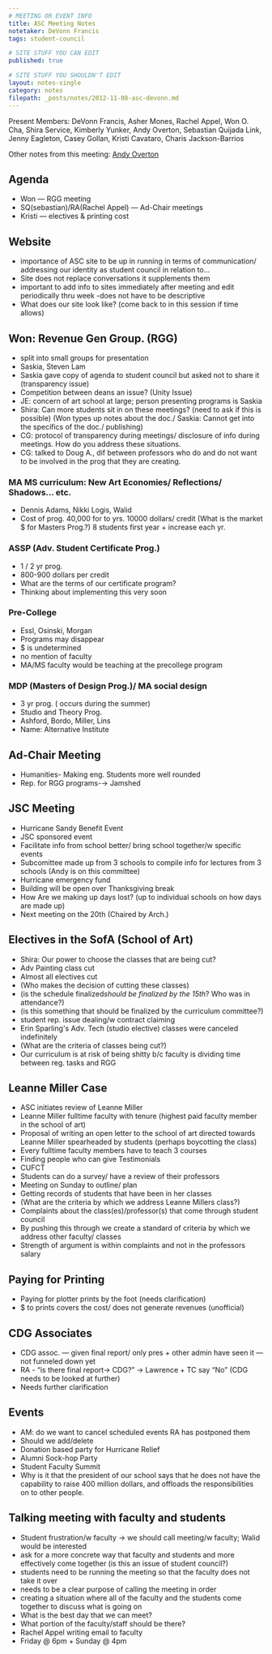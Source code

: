 ```yaml
---
# MEETING OR EVENT INFO
title: ASC Meeting Notes
notetaker: DeVonn Francis
tags: student-council

# SITE STUFF YOU CAN EDIT
published: true

# SITE STUFF YOU SHOULDN'T EDIT
layout: notes-single
category: notes
filepath: _posts/notes/2012-11-08-asc-devonn.md
---
```


Present Members: DeVonn Francis, Asher Mones, Rachel Appel, Won O. Cha, Shira Service, Kimberly Yunker, Andy Overton, Sebastian Quijada Link, Jenny Eagleton, Casey Gollan, Kristi Cavataro, Charis Jackson-Barrios

Other notes from this meeting: [Andy Overton](http://cooperasc.github.com/notes/2012/11/08/asc-andy/)

## Agenda

- Won — RGG meeting 
- SQ(sebastian)/RA(Rachel Appel) — Ad-Chair meetings
- Kristi — electives & printing cost

## Website

- importance of ASC site to be up in running in terms of communication/ addressing our identity as student council in relation to…
- Site does not replace conversations it supplements them
- important to add info to sites immediately after meeting and edit periodically thru week
-does not have to be descriptive
- What does our site look like? (come back to in this session if time allows) 

## Won: Revenue Gen Group. (RGG)

- split into small groups for presentation
- Saskia, Steven Lam
- Saskia gave copy of agenda to student council but asked not to share it (transparency issue)
- Competition between deans an issue? (Unity Issue)
- JE: concern of art school at large; person presenting programs is Saskia
- Shira: Can more students sit in on these meetings? (need to ask if this is possible)
(Won types up notes about the doc./ Saskia: Cannot get into the specifics of the doc./ publishing)
- CG: protocol of transparency during meetings/ disclosure of info during meetings. How do you address these situations.
- CG: talked to Doug A., dif between professors who do and do not want to be involved in the prog that they are creating.

### MA MS curriculum: New Art Economies/ Reflections/ Shadows… etc.
- Dennis Adams, Nikki Logis, Walid
- Cost of prog. 40,000 for to yrs. 10000 dollars/ credit
(What is the market $ for Masters Prog.?)
8 students first year + increase each yr.

### ASSP (Adv. Student Certificate Prog.)
- 1 / 2 yr prog.
- 800-900 dollars per credit
- What are the terms of our certificate program?
- Thinking about implementing this very soon 

### Pre-College
- Essl, Osinski, Morgan
- Programs may disappear
- $ is undetermined
- no mention of faculty
- MA/MS faculty would be teaching at the precollege program

### MDP (Masters of Design Prog.)/ MA social design
- 3 yr prog. ( occurs during the summer)
- Studio and Theory Prog.
- Ashford, Bordo, Miller, Lins
- Name: Alternative Institute 

## Ad-Chair Meeting
- Humanities- Making eng. Students more well rounded
- Rep. for RGG programs-→ Jamshed 

## JSC Meeting

- Hurricane Sandy Benefit Event
- JSC sponsored event
- Facilitate info from school better/ bring school together/w specific events
- Subcomittee made up from 3 schools to compile info for lectures from 3 schools (Andy is on this committee)
- Hurricane emergency fund
- Building will be open over Thanksgiving break
- How Are we making up days lost? (up to individual schools on how days are made up)
- Next meeting on the 20th  (Chaired by Arch.)

## Electives in the SofA (School of Art)
- Shira: Our power to choose the classes that are being cut?
- Adv Painting class cut
- Almost all electives cut
- (Who makes the decision of cutting these classes)
- (is the schedule finalized*should be finalized by the 15th*? Who was in attendance?)
- (is this something that should be finalized by the curriculum committee?)
- student rep. issue dealing/w contract claiming 
- Erin Sparling's Adv. Tech (studio elective) classes were canceled indefinitely 
- (What are the criteria of classes being cut?)
- Our curriculum is at risk of being shitty b/c faculty is dividing time between reg. tasks and RGG

## Leanne Miller Case

- ASC initiates review of Leanne Miller
- Leanne Miller fulltime faculty with tenure (highest paid faculty member in the school of art)
- Proposal of writing an open letter to the school of art directed towards Leanne Miller spearheaded by students (perhaps boycotting the class)
- Every fulltime faculty members have to teach 3 courses
- Finding people who can give Testimonials 
- CUFCT
- Students can do a survey/ have a review of their professors
- Meeting on Sunday to outline/ plan
- Getting records of students that have been in her classes
- (What are the criteria by which we address Leanne Millers class?)
- Complaints about the class(es)/professor(s) that come through student council 
- By pushing this through we create a standard of criteria by which we address other faculty/ classes
- Strength of argument is within complaints and not in the professors salary

## Paying for Printing
- Paying for plotter prints by the foot (needs clarification)
- $ to prints covers the cost/ does not generate revenues (unofficial)

## CDG Associates
- CDG assoc. — given final report/ only pres + other admin have seen it — not funneled down yet
- RA - “is there final report→ CDG?” → Lawrence + TC say “No” (CDG needs to be looked at further)
- Needs further clarification

## Events
- AM: do we want to cancel scheduled events RA has postponed them
- Should we add/delete 
- Donation based party for Hurricane Relief
- Alumni Sock-hop Party
- Student Faculty Summit
- Why is it that the president of our school says that he does not have the capability to raise 400 million dollars, and offloads the responsibilities on to other people.

## Talking meeting with faculty and students
- Student frustration/w faculty → we should call meeting/w faculty; Walid would be interested
- ask for a more concrete way that faculty and students and more effectively come together 
(is this an issue of student council?)
- students need to be running the meeting so that the faculty does not take it over
- needs to be a clear purpose of calling the meeting in order
- creating a situation where all of the faculty and the students come together to discuss what is going on
- What is the best day that we can meet?
- What portion of the faculty/staff should be there?
- Rachel Appel writing email to faculty
- Friday @ 6pm + Sunday @ 4pm